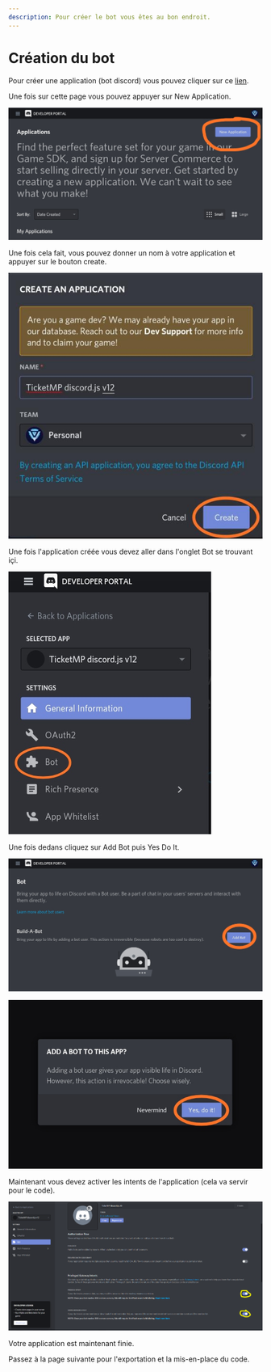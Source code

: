 ```yaml
---
description: Pour créer le bot vous êtes au bon endroit.
---
```


# Création du bot

Pour créer une application \(bot discord\) vous pouvez cliquer sur ce [lien](https://discord.com/developers/applications/).

Une fois sur cette page vous pouvez appuyer sur New Application.

![](../.gitbook/assets/image1.jpg)

Une fois cela fait, vous pouvez donner un nom à votre application et appuyer sur le bouton create.

![](../.gitbook/assets/image2.jpg)

Une fois l'application créée vous devez aller dans l'onglet Bot se trouvant içi.

![](../.gitbook/assets/image3.jpg)

Une fois dedans cliquez sur Add Bot puis Yes Do It.

![](../.gitbook/assets/image4.jpg)

![](../.gitbook/assets/image5.jpg)

Maintenant vous devez activer les intents de l'application \(cela va servir pour le code\).

![](../.gitbook/assets/image13.png)

Votre application est maintenant finie.  
  
Passez à la page suivante pour l'exportation et la mis-en-place du code.

